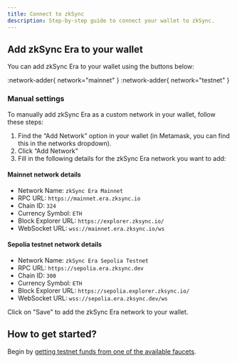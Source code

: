 ```yaml
---
title: Connect to zkSync
description: Step-by-step guide to connect your wallet to zkSync.
---
```


## Add zkSync Era to your wallet

You can add zkSync Era to your wallet using the buttons below:

:network-adder{ network="mainnet" }
:network-adder{ network="testnet" }

### Manual settings

To manually add zkSync Era as a custom network in your wallet, follow these steps:

1. Find the “Add Network” option in your wallet (in Metamask, you can find this in the networks dropdown).
2. Click “Add Network"
3. Fill in the following details for the zkSync Era network you want to add:

#### Mainnet network details

- Network Name: `zkSync Era Mainnet`
- RPC URL: `https://mainnet.era.zksync.io`
- Chain ID: `324`
- Currency Symbol: `ETH`
- Block Explorer URL: `https://explorer.zksync.io/`
- WebSocket URL: `wss://mainnet.era.zksync.io/ws`

#### Sepolia testnet network details

- Network Name: `zkSync Era Sepolia Testnet`
- RPC URL: `https://sepolia.era.zksync.dev`
- Chain ID: `300`
- Currency Symbol: `ETH`
- Block Explorer URL: `https://sepolia.explorer.zksync.io/`
- WebSocket URL: `wss://sepolia.era.zksync.dev/ws`

Click on "Save" to add the zkSync Era network to your wallet.

## How to get started?

Begin by [getting testnet funds from one of the available faucets](faucet).
